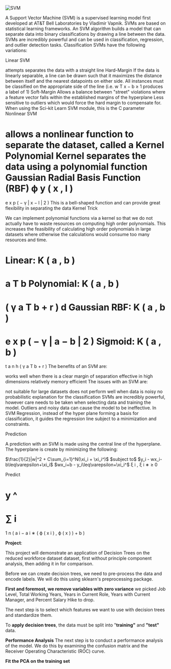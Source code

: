 ![SVM](https://user-images.githubusercontent.com/119718873/205558249-0393fedf-b507-46da-8979-3339ac949211.png)



A Support Vector Machine (SVM) is a supervised learning model first developed at AT&T Bell Laboratories by Vladimir Vapnik. SVMs are based on statistical learning frameworks. An SVM algorithm builds a model that can separate data into binary classifications by drawing a line between the data. SVMs are incredibly powerful and can be used in classification, regression, and outlier detection tasks. Classification SVMs have the following variations:

Linear SVM

attempts separates the data with a straight line
Hard-Margin
If the data is linearly separable, a line can be drawn such that it maximizes the distance between itself and the nearest datapoints on either side.
All instances must be classified on the appropriate side of the line (i.e. 
w
T
x
−
b
≥
1
 produces a label of 1)
Soft-Margin
Allows a balance between "street" violations where a feature vector falls within the established margins of the hyperplane
Less sensitive to outliers which would force the hard margin to compensate for. When using the Sci-kit Learn SVM module, this is the C parameter
Nonlinear SVM

allows a nonlinear function to separate the dataset, called a Kernel
Polynomial Kernel
separates the data using a polynomial function
Gaussian Radial Basis Function (RBF)
ϕ
y
(
x
,
l
)
=
e
x
p
(
−
γ
|
x
−
l
|
2
)
This is a bell-shaped function and can provide great flexibility in separating the data
Kernel Trick

We can implement polynomial functions via a kernel so that we do not actually have to waste resources on computing high order polynomials. This increases the feasibility of calculating high order polynomials in large datasets where otherwise the calculations would consume too many resources and time.

Linear: 
K
(
a
,
b
)
=
a
T
b
Polynomial: 
K
(
a
,
b
)
=
(
γ
a
T
b
+
r
)
d
Gaussian RBF: 
K
(
a
,
b
)
=
e
x
p
(
−
γ
|
a
−
b
|
2
)
Sigmoid: 
K
(
a
,
b
)
=
t
a
n
h
(
γ
a
T
b
+
r
)
The benefits of an SVM are:

works well when there is a clear margin of separation
effective in high dimensions
relatively memory efficient
The issues with an SVM are:

not suitable for large datasets
does not perform well when data is noisy
no probabilistic explanation for the classification
SVMs are incredibly powerful, however care needs to be taken when selecting data and training the model. Outliers and noisy data can cause the model to be ineffective. In SVM Regression, instead of the hyper plane forming a basis for classification, it guides the regression line subject to a minimization and constraints.

Prediction

A prediction with an SVM is made using the central line of the hyperplane. The hyperplane is create by minimizing the following:

$\frac{1}{2}|w|^2 + C\sum_{i=1}^N(\xi_i + \xi_i^)\$ $subject to\$ $y_i - wx_i-b\leq\varepsilon+\xi_i\$ $wx_i+b - y_i\leq\varepsilon+\xi_i^\$ 
ξ
i
,
ξ
i
∗
≥
0

Predict

y
^
=
∑
i
=
1
n
(
a
i
−
a
i
∗
(
ϕ
(
x
i
)
,
ϕ
(
x
)
)
+
b
)


**Project**:

This project will demonstrate an application of Decision Trees on the reduced workforce dataset dataset, first without principle component analysis, then adding it in for comparison.

Before we can create decision trees, we need to pre-process the data and encode labels. We will do this using sklearn's preprocessing package.

**First and foremost, we remove variables with zero variance**
we picked Job Level, Total Working Years, Years in Current Role, Years with Current Manager, and Percent Salary Hike to drop.

The next step is to select which features we want to use with decision trees and standardize them.


To **apply decision trees**, the data must be split into "**training"** and **"test"** data.

**Performance Analysis**
The next step is to conduct a performance analysis of the model. We do this by examining the confusion matrix and the Receiver Operating Characteristic (ROC) curve.

**Fit the PCA on the training set**




